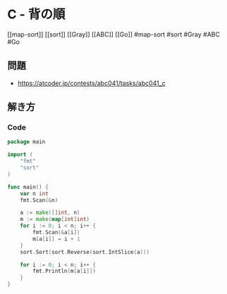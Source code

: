 # C - 背の順
[[map-sort]] [[sort]] [[Gray]] [[ABC]] [[Go]]
#map-sort #sort #Gray #ABC #Go 

## 問題
- https://atcoder.jp/contests/abc041/tasks/abc041_c

## 解き方
### Code
```go
package main

import (
	"fmt"
	"sort"
)

func main() {
	var n int
	fmt.Scan(&n)

	a := make([]int, n)
	m := make(map[int]int)
	for i := 0; i < n; i++ {
		fmt.Scan(&a[i])
		m[a[i]] = i + 1
	}
	sort.Sort(sort.Reverse(sort.IntSlice(a)))

	for i := 0; i < n; i++ {
		fmt.Println(m[a[i]])
	}
}
```